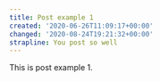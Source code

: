 ```yaml
---
title: Post example 1
created: '2020-06-26T11:09:17+00:00'
changed: '2020-08-24T19:21:32+00:00'
strapline: You post so well
---
```


This is post example 1.